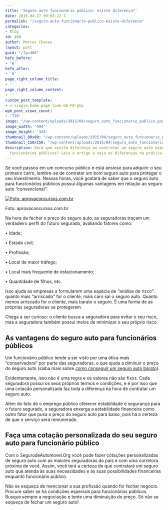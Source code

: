 ```yaml
---
title: 'Seguro auto funcionário público: existe diferença?'
date: 2015-04-27 09:03:22 Z
permalink: "/seguro-auto-funcionario-publico-existe-diferenca"
categories:
- Blog
id: 468
author: Marcos Chaves
layout: post
guid: "/?p=468"
hefo_before:
- '0'
hefo_after:
- '0'
page_right_column_title:
- ''
page_right_column_content:
- ''
custom_post_template:
- u-single-home-page-look-GA-FB.php
wpb_post_views_count:
- '728'
image: "/wp-content/uploads/2015/04/seguro_auto_funcionario_publico.png"
image_width: '494'
image_height: '328'
thumbnail_80x80: "/wp-content/uploads/2015/04/seguro_auto_funcionario_publico-80x80.png"
thumbnail_150x150: "/wp-content/uploads/2015/04/seguro_auto_funcionario_publico-150x150.png"
description: Será que existe diferença ao contratar um seguro auto específico para
  funcionários públicos? Leia o artigo e veja as diferenças na prática!
---
```


Se você passou em um concurso público e está ansioso para adquirir o seu primeiro carro, lembre-se de contratar um bom seguro auto para proteger o seu investimento. Nessas horas, você gostará de saber que o seguro auto para funcionários públicos possui algumas vantagens em relação ao seguro auto “convencional”.

<div id="attachment_469"  class="wp-caption aligncenter">
  <a href="/wp-content/uploads/2015/04/seguro_auto_funcionario_publico.png"><img class="img-adjustment size-full wp-image-469" src="/wp-content/uploads/2015/04/seguro_auto_funcionario_publico.png" alt="Foto: aprovaconcursos.com.br" width="494" height="328" srcset="/wp-content/uploads/2015/04/seguro_auto_funcionario_publico.png 494w, /wp-content/uploads/2015/04/seguro_auto_funcionario_publico-250x166.png 250w, /wp-content/uploads/2015/04/seguro_auto_funcionario_publico-120x80.png 120w" sizes="(max-width: 494px) 100vw, 494px" /></a>
  
  <p class="wp-caption-text">
    Foto: aprovaconcursos.com.br
  </p>
</div>

Na hora de fechar o preço do seguro auto, as seguradoras traçam um verdadeiro perfil do futuro segurado, avaliando fatores como:

• Idade;
  
• Estado civil;
  
• Profissão;
  
• Local de maior tráfego;
  
• Local mais frequente de estacionamento;
  
• Quantidade de filhos, etc.

Isso ajuda as empresas a formularem uma espécie de “análise de risco”: quanto mais “arriscado” for o cliente, mais caro sai o seguro auto. Quanto menos arriscado for o cliente, mais barato o seguro. É uma forma de as próprias seguradoras se protegerem.

Chega a ser curioso: o cliente busca a seguradora para evitar o seu risco, mas a seguradora também possui meios de minimizar o seu próprio risco.

## As vantagens do seguro auto para funcionários públicos

Um funcionário público tende a ser visto por uma ótica mais “conservadora” por parte das seguradoras, o que ajuda a diminuir o preço do seguro auto (saiba mais sobre <a href="/quero-um-seguro-de-carro-barato-como-proceder" target="_blank">como conseguir um seguro auto barato</a>).

Evidentemente, isso não é uma regra e os valores não são fixos. Cada seguradora possui os seus próprios termos e condições, e é por isso que uma cotação personalizada faz toda a diferença na hora de contratar um seguro auto.
  
Além do fato de o emprego público oferecer estabilidade e segurança para o futuro segurado, a seguradora enxerga a estabilidade financeira como outro fator que puxa o preço do seguro auto para baixo, pois há a certeza de que o serviço será remunerado.

## Faça uma cotação personalizada do seu seguro auto para funcionário público

Com o SegurodeAutomovel.Org você pode fazer cotações personalizadas de seguro auto com as maiores seguradoras do país e com uma corretora próxima de você. Assim, você terá a certeza de que contratará um seguro auto que atenda às suas necessidades e às suas possibilidades financeiras enquanto funcionário público.

Não se esqueça de mencionar a sua profissão quando for fechar negócio. Procure saber se há condições especiais para funcionários públicos. Busque sempre a negociação e tente uma diminuição do preço. Só não se esqueça de fechar um seguro auto!